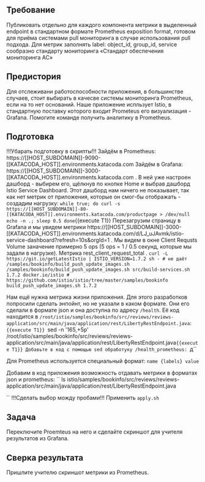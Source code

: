 ## Требование
Публиковать отдельно для каждого компонента метрики в выделенный endpoint в стандартном формате Prometheus exposition format, готовом для приёма системами pull мониторинга в случае использования pull подхода. Для метрик заполнять label: object_id, group_id, service сообразно стандарту мониторинга «Стандарт обеспечения мониторинга АС»
## Предистория
Для отслеживани работоспособности приложения, в большинстве случаев, стоит выбирать в качесве системы мониторинга Prometheus, если на то нет оснований. Наше приложение испльзует Istio, в стандартную поставку которого входит Prometeus его визуализация - Grafana. Помогите команде получить аналитику в Prometheus.
## Подготовка
!!!Убарать подготовку в скрипты!!!
Зайдём в Prometheus: https://[[HOST_SUBDOMAIN]]-9090-[[KATACODA_HOST]].environments.katacoda.com
Зайдём в Grafana: https://[[HOST_SUBDOMAIN]]-3000-[[KATACODA_HOST]].environments.katacoda.com . В ней уже настроен дашборд - выбирем его, щёлкнув по кнопке Home и выбрав дашборд Istio Service Dashboard. Этот дашборд нам ничего не показывает, так как нет метрик от приложения, которые он смог-бы отображать - создадим нагрузку:
``
while true; do
  curl -s https://[[HOST_SUBDOMAIN]]-80-[[KATACODA_HOST]].environments.katacoda.com/productpage > /dev/null
  echo -n .;
  sleep 0.5
done
``{{execute T1}}
Перезагрузим страницу в Grafana и мы увидем метрики https://[[HOST_SUBDOMAIN]]-3000-[[KATACODA_HOST]].environments.katacoda.com/d/LJ_uJAvmk/istio-service-dashboard?refresh=10s&orgId=1 . Мы видем в окне Client Requsts Volume заначение примерно 5 ops (5 ops = 1 / 0.5 секунд, которые мы задали в нагрузке).
Метрика rest_client_request_total . 
``
curl -L https://git.io/getLatestIstio | ISTIO_VERSION=1.7.2 sh - # не даёт /samples/bookinfo/build_push_update_images.sh
``
``
/samples/bookinfo/build_push_update_images.sh
src/build-services.sh 1.7.2 docker.io/istio # https://github.com/istio/istio/tree/master/samples/bookinfo 
build_push_update_images.sh 1.7.2
``

Нам ещё нужна метрика жизни приложения. Для этого разработков попросили сделать энпойнт, но не указали в каком формате. Они его сделали в формате json и она доступна по адресу `/health`. Её код находится в `/root/istio/samples/bookinfo/src/reviews/reviews-application/src/main/java/application/rest/LibertyRestEndpoint.java`: ``{{execute T1}}
``sed -n '165,+5p' /root/istio/samples/bookinfo/src/reviews/reviews-application/src/main/java/application/rest/LibertyRestEndpoint.java``{{execute T1}}
Добавьте в код с помощью sed обработуку /health_prometheus:
``д``

Для Prometheus используется специальный формат: ``name {labels} value``

Добавим в код приложения возможность отдавать метрики в форматах json и prometheus:
``
ls istio/samples/bookinfo/src/reviews/reviews-application/src/main/java/application/rest/LibertyRestEndpoint.java

``
!!!Сделать выбор можду пробами!!!
Применить `apply.sh`
## Задача
Переключите Proemteus на него и сделайте скриншот для учителя результатов из Grafana.
## Сверка результата
Пришлите учителю скриншот метрики из Prometheus.